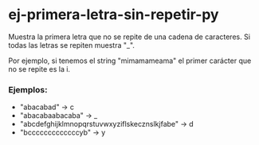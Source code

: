 # ej-primera-letra-sin-repetir-py
Muestra la primera letra que no se repite de una cadena de caracteres.
Si todas las letras se repiten muestra "_".

Por ejemplo, si tenemos el string "mimamameama" el primer carácter que no se repite es la i.

### Ejemplos:
- "abacabad" -> c
- "abacabaabacaba" -> _
- "abcdefghijklmnopqrstuvwxyziflskecznslkjfabe" -> d
- "bcccccccccccccyb" -> y
